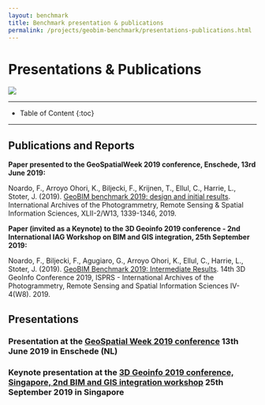 ```yaml
---
layout: benchmark
title: Benchmark presentation & publications
permalink: /projects/geobim-benchmark/presentations-publications.html
---
```


<h1>Presentations & Publications</h1>

<div class="row">
  <div class="col-sm-12 col-xs-12"><img class="img-responsive" src="{{ "/projects/geobim-benchmark/img/disseminationIMG.gif" }}" style="max-height: 300px"></div>
</div>


- - -

* Table of Content
{:toc}

- - -


## Publications and Reports

**Paper presented to the GeoSpatialWeek 2019 conference, Enschede, 13rd June 2019:**

Noardo, F., Arroyo Ohori, K., Biljecki, F., Krijnen, T., Ellul, C., Harrie, L., Stoter, J. (2019). [GeoBIM benchmark 2019: design and initial results](https://www.int-arch-photogramm-remote-sens-spatial-inf-sci.net/XLII-2-W13/1339/2019/). International Archives of the Photogrammetry, Remote Sensing & Spatial Information Sciences, XLII-2/W13, 1339-1346, 2019.

**Paper (invited as a Keynote) to the 3D Geoinfo 2019 conference - 2nd International IAG Workshop on BIM and GIS integration, 25th September 2019:**

Noardo, F., Biljecki, F., Agugiaro, G., Arroyo Ohori, K.,  Ellul, C., Harrie, L., Stoter, J. (2019). [GeoBIM Benchmark 2019: Intermediate Results](https://www.int-arch-photogramm-remote-sens-spatial-inf-sci.net/XLII-4-W15/47/2019). 14th 3D GeoInfo Conference 2019, ISPRS - International Archives of the Photogrammetry, Remote Sensing and Spatial Information Sciences IV-4(W8). 2019. 


## Presentations

### Presentation at the [GeoSpatial Week 2019 conference](https://www.gsw2019.org) 13th June 2019 in Enschede (NL)

<div class="row">
  <div class="col-lg-6 col-md-12 col-sm-12 col-xs-12">
  <script async class="speakerdeck-embed" data-id="b9a623910bc74970b4d9e7da97cbefac" data-ratio="1.77777777777778" src="//speakerdeck.com/assets/embed.js"></script>
  </div>
</div>

### Keynote presentation at the [3D Geoinfo 2019 conference, Singapore, 2nd BIM and GIS integration workshop](https://www.3dgeoinfo2019.com/bim-gis-workshop/) 25th September 2019 in Singapore

<div class="row">
  <div class="col-lg-6 col-md-12 col-sm-12 col-xs-12">
  <script async class="speakerdeck-embed" data-id="c215d0ed59c2496aa81dcceada199702" data-ratio="1.33333333333333" src="//speakerdeck.com/assets/embed.js"></script>
  </div>
</div>
